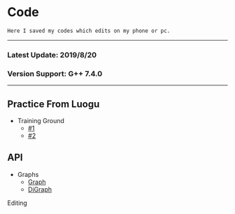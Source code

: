 # Code
    Here I saved my codes which edits on my phone or pc.
***
### Latest Update: 2019/8/20
### Version Support: G++ 7.4.0

***

## Practice From Luogu
* Training Ground
  * [#1](https://github.com/EndermanEM/Code/tree/master/Practice-luogu/1 "Training Ground #1")
  - [#2](https://github.com/EndermanEM/Code/tree/master/Practice-luogu/2 "Training Ground #2")

## API
* Graphs
  * [Graph](https://github.com/EndermanEM/Code/tree/master/API/Graph "Graph")
  * [DiGraph](https://github.com/EndermanEM/Code/tree/master/API/DiGraph "DiGraph")

Editing
